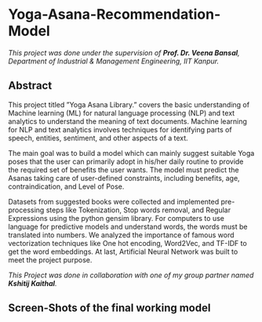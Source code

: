 # Yoga-Asana-Recommendation-Model

*This project was done under the supervision of **Prof. Dr. Veena Bansal**, Department of Industrial & Management Engineering, IIT Kanpur.*<br>

## **Abstract**
This project titled ”Yoga Asana Library.” covers the basic understanding of Machine
learning (ML) for natural language processing (NLP) and text analytics to understand
the meaning of text documents. Machine learning for NLP and text analytics involves
techniques for identifying parts of speech, entities, sentiment, and other aspects of a text.

The main goal was to build a model which can mainly suggest suitable Yoga poses that the
user can primarily adopt in his/her daily routine to provide the required set of benefits the
user wants. The model must predict the Asanas taking care of user-defined constraints,
including benefits, age, contraindication, and Level of Pose. 

Datasets from suggested books were collected and implemented pre-processing steps like
Tokenization, Stop words removal, and Regular Expressions using the python gensim
library. For computers to use language for predictive models and understand words, the
words must be translated into numbers. We analyzed the importance of famous word
vectorization techniques like One hot encoding, Word2Vec, and TF-IDF to get the word
embeddings. At last, Artificial Neural Network was built to meet the project purpose.<br/>

*This Project was done in collaboration with one of my group partner named **Kshitij Kaithal**.*

## **Screen-Shots of the final working model**

